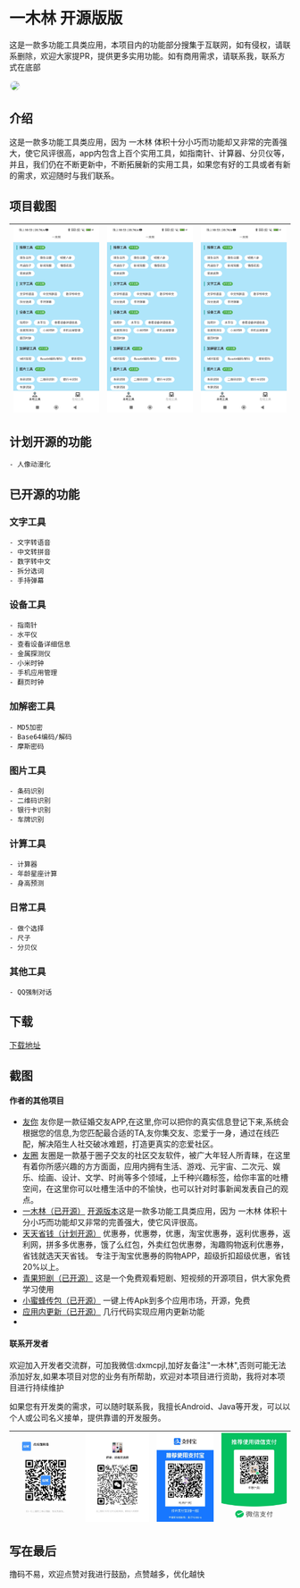 # 一木林 开源版版
这是一款多功能工具类应用，本项目内的功能部分搜集于互联网，如有侵权，请联系删除，欢迎大家提PR，提供更多实用功能。如有商用需求，请联系我，联系方式在底部

<img src="./pictures/扫码_搜索联合传播样式-标准色版.png" style="border:2px solid #f4f4f4;border-radius:10px"/>

## 介绍
这是一款多功能工具类应用，因为 一木林 体积十分小巧而功能却又非常的完善强大，使它风评很高，app内包含上百个实用工具，如指南针、计算器、分贝仪等，并且，我们仍在不断更新中，不断拓展新的实用工具，如果您有好的工具或者有新的需求，欢迎随时与我们联系。

## 项目截图

| ![输入图片说明](pictures/img.png) | ![输入图片说明](pictures/img.png) |  ![输入图片说明](pictures/img.png) |
|---------------------------|---------------------------------------------------|---|

## 计划开源的功能
    - 人像动漫化

## 已开源的功能

### 文字工具
    - 文字转语音
    - 中文转拼音
    - 数字转中文
    - 拆分选词
    - 手持弹幕

### 设备工具
    - 指南针
    - 水平仪
    - 查看设备详细信息
    - 金属探测仪
    - 小米时钟
    - 手机应用管理
    - 翻页时钟

### 加解密工具
    - MD5加密
    - Base64编码/解码
    - 摩斯密码

### 图片工具
    - 条码识别
    - 二维码识别
    - 银行卡识别
    - 车牌识别

### 计算工具
    - 计算器
    - 年龄星座计算
    - 身高预测

### 日常工具
    - 做个选择
    - 尺子
    - 分贝仪

### 其他工具
    - QQ强制对话

## 下载
[下载地址](https://sj.qq.com/appdetail/com.yimulin.mobile)

## 截图


#### 作者的其他项目
- [友你](https://sj.qq.com/appdetail/com.youni.mobile) 友你是一款征婚交友APP,在这里,你可以把你的真实信息登记下来,系统会根据您的信息,为您匹配最合适的TA,友你集交友、恋爱于一身，通过在线匹配，解决陌生人社交破冰难题，打造更真实的恋爱社区。
- [友圈](https://sj.qq.com/appdetail/com.youquan.mobile) 友圈是一款基于圈子交友的社区交友软件，被广大年轻人所青睐，在这里有着你所感兴趣的方方面面，应用内拥有生活、游戏、元宇宙、二次元、娱乐、绘画、设计、文学、时尚等多个领域，上千种兴趣标签，给你丰富的吐槽空间，在这里你可以吐槽生活中的不愉快，也可以针对时事新闻发表自己的观点。
- [一木林（已开源）](https://sj.qq.com/appdetail/com.yimulin.mobile) [开源版本](https://github.com/dxmwl/Yimulin)这是一款多功能工具类应用，因为 一木林 体积十分小巧而功能却又非常的完善强大，使它风评很高。
- [天天省钱（计划开源）](https://sj.qq.com/appdetail/com.ttsq.mobile) 优惠券，优惠劵，优惠，淘宝优惠券，返利优惠券，返利网，拼多多优惠券，饿了么红包，外卖红包优惠劵，淘趣购物返利优惠券，省钱就选天天省钱。 专注于淘宝优惠券的购物APP，超级折扣超级优惠，省钱20%以上。
- [青果短剧（已开源）](https://github.com/dxmwl/qg_android) 这是一个免费观看短剧、短视频的开源项目，供大家免费学习使用
- [小蜜蜂传包（已开源）](https://github.com/dxmwl/new_bee_upload_app) 一键上传Apk到多个应用市场，开源，免费
- [应用内更新（已开源）](https://github.com/dxmwl/update_app_online) 几行代码实现应用内更新功能
- 
#### 联系开发者
欢迎加入开发者交流群，可加我微信:dxmcpjl,加好友备注"一木林",否则可能无法添加好友,如果本项目对您的业务有所帮助，欢迎对本项目进行资助，我将对本项目进行持续维护

如果您有开发类的需求，可以随时联系我，我擅长Android、Java等开发，可以以个人或公司名义接单，提供靠谱的开发服务。

| ![输入图片说明](pictures/6f4e4459ef7777c93b1e6ad351e2d96.jpg) | ![输入图片说明](pictures/751b466d70425e942fd25318c4c68b6.jpg) | ![输入图片说明](pictures/dd1fae18c9c1bf30d50070e951dfe39.jpg) | ![输入图片说明](pictures/54a5061995e4cd45dbc2be36e4dd8d0.jpg) |
|---------------------------------------------------------|---------------------------------------------------------|---------------------------------------------------------|---------------------------------------------------------|

## 写在最后
撸码不易，欢迎点赞对我进行鼓励，点赞越多，优化越快